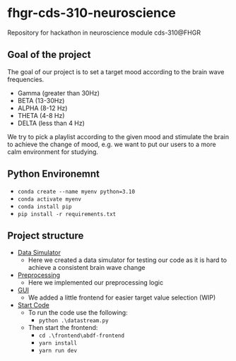# fhgr-cds-310-neuroscience
Repository for hackathon in neuroscience module cds-310@FHGR

## Goal of the project
The goal of our project is to set a target mood according to the brain wave frequencies.
- Gamma (greater than 30Hz)
- BETA (13-30Hz)
- ALPHA (8-12 Hz)
- THETA (4-8 Hz)
- DELTA (less than 4 Hz)

We try to pick a playlist according to the given mood and stimulate the brain to achieve the change of mood, e.g. we want to put our users to a more calm environment for studying.

## Python Environemnt
- ``conda create --name myenv python=3.10``
- ``conda activate myenv``
- ``conda install pip``
- ``pip install -r requirements.txt``

## Project structure
- [Data Simulator](./Simulator)
    - Here we created a data simulator for testing our code as it is hard to achieve a consistent brain wave change
- [Preprocessing](./Preprocessing)
    - Here we implemented our preprocessing logic
- [GUI](./frontend/abdf-frontend)
    - We added a little frontend for easier target value selection (WIP)
- [Start Code](./)
    - To run the code use the following:
        - ``python .\datastream.py``
    - Then start the frontend:
        - ``cd .\frontend\abdf-frontend``
        - ``yarn install``
        - ``yarn run dev``
